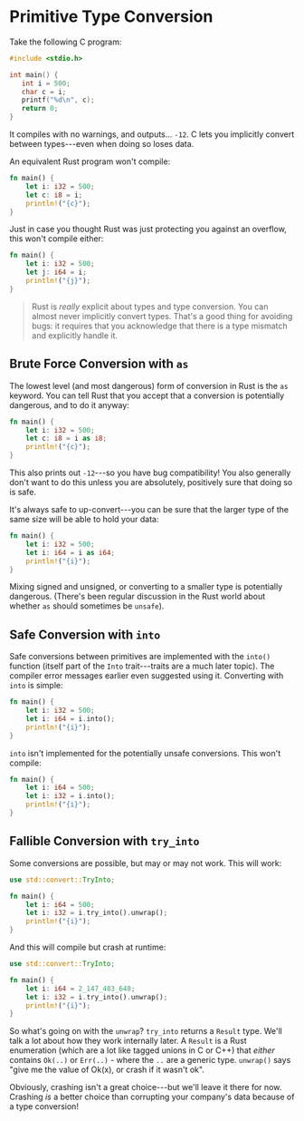 # Primitive Type Conversion

Take the following C program:

```c
#include <stdio.h>

int main() {
   int i = 500;
   char c = i;
   printf("%d\n", c);
   return 0;
}
```

It compiles with no warnings, and outputs... `-12`. C lets you implicitly convert between types---even when doing so loses data.

An equivalent Rust program won't compile:

```rust
fn main() {
    let i: i32 = 500;
    let c: i8 = i;
    println!("{c}");
}
```

Just in case you thought Rust was just protecting you against an overflow, this won't compile either:

```rust
fn main() {
    let i: i32 = 500;
    let j: i64 = i;
    println!("{j}");
}
```

> Rust is *really* explicit about types and type conversion. You can almost never implicitly convert types. That's a good thing for avoiding bugs: it requires that you acknowledge that there is a type mismatch and explicitly handle it.

## Brute Force Conversion with `as`

The lowest level (and most dangerous) form of conversion in Rust is the `as` keyword. You can tell Rust that you accept that a conversion is potentially dangerous, and to do it anyway:

```rust
fn main() {
    let i: i32 = 500;
    let c: i8 = i as i8;
    println!("{c}");
}
```

This also prints out `-12`---so you have bug compatibility! You also generally don't want to do this unless you are absolutely, positively sure that doing so is safe.

It's always safe to up-convert---you can be sure that the larger type of the same size will be able to hold your data:

```rust
fn main() {
    let i: i32 = 500;
    let i: i64 = i as i64;
    println!("{i}");
}
```

Mixing signed and unsigned, or converting to a smaller type is potentially dangerous. (There's been regular discussion in the Rust world about whether `as` should sometimes be `unsafe`).

## Safe Conversion with `into`

Safe conversions between primitives are implemented with the `into()` function (itself part of the `Into` trait---traits are a much later topic). The compiler error messages earlier even suggested using it. Converting with `into` is simple:

```rust
fn main() {
    let i: i32 = 500;
    let i: i64 = i.into();
    println!("{i}");
}
```

`into` isn't implemented for the potentially unsafe conversions. This won't compile:

```rust
fn main() {
    let i: i64 = 500;
    let i: i32 = i.into();
    println!("{i}");
}
```

## Fallible Conversion with `try_into`

Some conversions are possible, but may or may not work. This will work:

```rust
use std::convert::TryInto;

fn main() {
    let i: i64 = 500;
    let i: i32 = i.try_into().unwrap();
    println!("{i}");
}
```

And this will compile but crash at runtime:

```rust
use std::convert::TryInto;

fn main() {
    let i: i64 = 2_147_483_648;
    let i: i32 = i.try_into().unwrap();
    println!("{i}");
}
```

So what's going on with the `unwrap`? `try_into` returns a `Result` type. We'll talk a lot about how they work internally later. A `Result` is a Rust enumeration (which are a lot like tagged unions in C or C++) that *either* contains `Ok(..)` or `Err(..)` - where the `..` are a generic type. `unwrap()` says "give me the value of Ok(x), or crash if it wasn't ok".

Obviously, crashing isn't a great choice---but we'll leave it there for now. Crashing *is* a better choice than corrupting your company's data because of a type conversion!